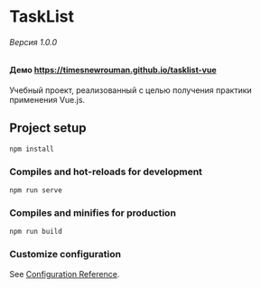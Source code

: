 # TaskList
###### Версия 1.0.0
#### Демо https://timesnewrouman.github.io/tasklist-vue
Учебный проект, реализованный с целью получения практики применения Vue.js.

## Project setup
```
npm install
```

### Compiles and hot-reloads for development
```
npm run serve
```

### Compiles and minifies for production
```
npm run build
```

### Customize configuration
See [Configuration Reference](https://cli.vuejs.org/config/).
